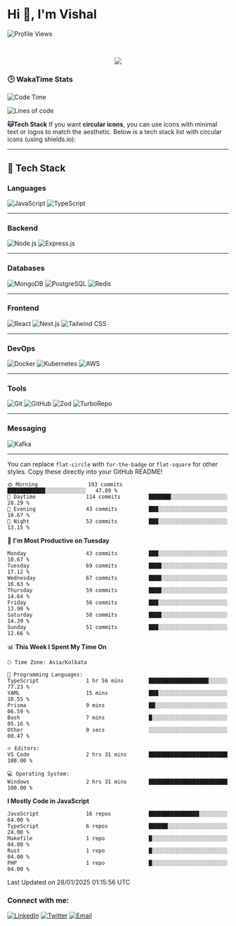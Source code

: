 # Hi 👋, I'm Vishal

  
 <!--<img src="https://komarev.com/ghpvc/?username=swarajbachu&label=Profile%20Views&color=0e75b6&style=flat" align='right' alt="swarajbachu" />-->
![Profile Views](http://img.shields.io/badge/Profile%20Views-117-blue)


<br/>


<p align="center">
  <a href="https://github.com/iVishalCode/readme-typing-svg"><img src="https://readme-typing-svg.herokuapp.com?lines=Computer+Science+Student;Full+Stack+Web+Developer;Freelancer;WEB3%20%20Enthusiastic;Always%20learning%20new%20things&center=true&width=380&height=45"></a>
</p>


### 🕒 WakaTime Stats
<!--START_SECTION:waka-->
![Code Time](http://img.shields.io/badge/Code%20Time-2%20hrs%2031%20mins-blue)


![Lines of code](https://img.shields.io/badge/From%20Hello%20World%20I%27ve%20Written-2.8%20million%20lines%20of%20code-blue)

**🐱Tech Stack** 
If you want **circular icons**, you can use icons with minimal text or logos to match the aesthetic. Below is a tech stack list with circular icons (using shields.io):

---

## 🚀 **Tech Stack**

### **Languages**
![JavaScript](https://img.shields.io/badge/-JavaScript-F7DF1E?style=flat-circle&logo=javascript&logoColor=black)
![TypeScript](https://img.shields.io/badge/-TypeScript-007ACC?style=flat-circle&logo=typescript&logoColor=white)

---

### **Backend**
![Node.js](https://img.shields.io/badge/-Node.js-339933?style=flat-circle&logo=node.js&logoColor=white)
![Express.js](https://img.shields.io/badge/-Express.js-000000?style=flat-circle&logo=express&logoColor=white)

---

### **Databases**
![MongoDB](https://img.shields.io/badge/-MongoDB-47A248?style=flat-circle&logo=mongodb&logoColor=white)
![PostgreSQL](https://img.shields.io/badge/-PostgreSQL-4169E1?style=flat-circle&logo=postgresql&logoColor=white)
![Redis](https://img.shields.io/badge/-Redis-DC382D?style=flat-circle&logo=redis&logoColor=white)

---

### **Frontend**
![React](https://img.shields.io/badge/-React-61DAFB?style=flat-circle&logo=react&logoColor=black)
![Next.js](https://img.shields.io/badge/-Next.js-000000?style=flat-circle&logo=next.js&logoColor=white)
![Tailwind CSS](https://img.shields.io/badge/-TailwindCSS-38B2AC?style=flat-circle&logo=tailwind-css&logoColor=white)

---

### **DevOps**
![Docker](https://img.shields.io/badge/-Docker-2496ED?style=flat-circle&logo=docker&logoColor=white)
![Kubernetes](https://img.shields.io/badge/-Kubernetes-326CE5?style=flat-circle&logo=kubernetes&logoColor=white)
![AWS](https://img.shields.io/badge/-AWS-232F3E?style=flat-circle&logo=amazon-aws&logoColor=white)

---

### **Tools**
![Git](https://img.shields.io/badge/-Git-F05032?style=flat-circle&logo=git&logoColor=white)
![GitHub](https://img.shields.io/badge/-GitHub-181717?style=flat-circle&logo=github&logoColor=white)
![Zod](https://img.shields.io/badge/-Zod-262626?style=flat-circle&logo=zod&logoColor=white)
![TurboRepo](https://img.shields.io/badge/-TurboRepo-0B2B44?style=flat-circle&logo=turborepo&logoColor=white)

---

### **Messaging**
![Kafka](https://img.shields.io/badge/-Kafka-231F20?style=flat-circle&logo=apache-kafka&logoColor=white)

---

You can replace `flat-circle` with `for-the-badge` or `flat-square` for other styles. Copy these directly into your GitHub README!

```text
🌞 Morning                193 commits         ████████████░░░░░░░░░░░░░   47.89 % 
🌆 Daytime                114 commits         ███████░░░░░░░░░░░░░░░░░░   28.29 % 
🌃 Evening                43 commits          ███░░░░░░░░░░░░░░░░░░░░░░   10.67 % 
🌙 Night                  53 commits          ███░░░░░░░░░░░░░░░░░░░░░░   13.15 % 
```
📅 **I'm Most Productive on Tuesday** 

```text
Monday                   43 commits          ███░░░░░░░░░░░░░░░░░░░░░░   10.67 % 
Tuesday                  69 commits          ████░░░░░░░░░░░░░░░░░░░░░   17.12 % 
Wednesday                67 commits          ████░░░░░░░░░░░░░░░░░░░░░   16.63 % 
Thursday                 59 commits          ████░░░░░░░░░░░░░░░░░░░░░   14.64 % 
Friday                   56 commits          ███░░░░░░░░░░░░░░░░░░░░░░   13.90 % 
Saturday                 58 commits          ████░░░░░░░░░░░░░░░░░░░░░   14.39 % 
Sunday                   51 commits          ███░░░░░░░░░░░░░░░░░░░░░░   12.66 % 
```


📊 **This Week I Spent My Time On** 

```text
🕑︎ Time Zone: Asia/Kolkata

💬 Programming Languages: 
TypeScript               1 hr 56 mins        ███████████████████░░░░░░   77.23 % 
YAML                     15 mins             ███░░░░░░░░░░░░░░░░░░░░░░   10.55 % 
Prisma                   9 mins              ██░░░░░░░░░░░░░░░░░░░░░░░   06.59 % 
Bash                     7 mins              █░░░░░░░░░░░░░░░░░░░░░░░░   05.16 % 
Other                    0 secs              ░░░░░░░░░░░░░░░░░░░░░░░░░   00.47 % 

🔥 Editors: 
VS Code                  2 hrs 31 mins       █████████████████████████   100.00 % 

💻 Operating System: 
Windows                  2 hrs 31 mins       █████████████████████████   100.00 % 
```

**I Mostly Code in JavaScript** 

```text
JavaScript               16 repos            ████████████████░░░░░░░░░   64.00 % 
TypeScript               6 repos             ██████░░░░░░░░░░░░░░░░░░░   24.00 % 
Makefile                 1 repo              █░░░░░░░░░░░░░░░░░░░░░░░░   04.00 % 
Rust                     1 repo              █░░░░░░░░░░░░░░░░░░░░░░░░   04.00 % 
PHP                      1 repo              █░░░░░░░░░░░░░░░░░░░░░░░░   04.00 % 
```




 Last Updated on 28/01/2025 01:15:56 UTC
<!--END_SECTION:waka-->


### Connect with me:

[![LinkedIn](https://img.shields.io/badge/LinkedIn-0A66C2?style=for-the-badge&logo=linkedin&logoColor=white)](https://linkedin.com/in/vishal-kumar-779054260)
[![Twitter](https://img.shields.io/badge/Twitter-1DA1F2?style=for-the-badge&logo=twitter&logoColor=white)](https://twitter.com/iVishalCode)
[![Email](https://img.shields.io/badge/Email-D14836?style=for-the-badge&logo=gmail&logoColor=white)](mailto:ilearnvk@gmail.com)
